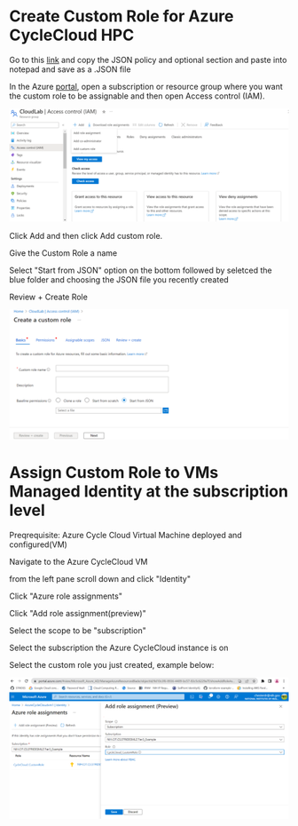 # Create Custom Role for Azure CycleCloud HPC

Go to this [link](https://learn.microsoft.com/en-us/azure/cyclecloud/how-to/managed-identities?view=cyclecloud-8) and copy the JSON policy and optional section and paste into notepad and save as a .JSON file

In the Azure [portal](https://portal.azure.com), open a subscription or resource group where you want the custom role to be assignable and then open Access control (IAM).

<img src="/docs/images/Custom_role1.png" width="600">

Click Add and then click Add custom role.

Give the Custom Role a name

Select "Start from JSON" option on the bottom followed by seletced the blue folder and choosing the JSON file you recently created

Review + Create Role

<img src="/docs/images/Custom_role3.png" width="600">

# Assign Custom Role to VMs Managed Identity at the subscription level

Preqrequisite: Azure Cycle Cloud Virtual Machine deployed and configured(VM)

Navigate to the Azure CycleCloud VM 

from the left pane scroll down and click "Identity"

Click "Azure role assignments"

Click "Add role assignment(preview)" 

Select the scope to be "subscription"

Select the subscription the Azure CycleCloud instance is on 

Select the custom role you just created, example below: 

<img src="/docs/images/Custom_role2.png" width="600">
